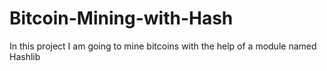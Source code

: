 # Bitcoin-Mining-with-Hash
In this project I am going to mine bitcoins with the help of a module named Hashlib
